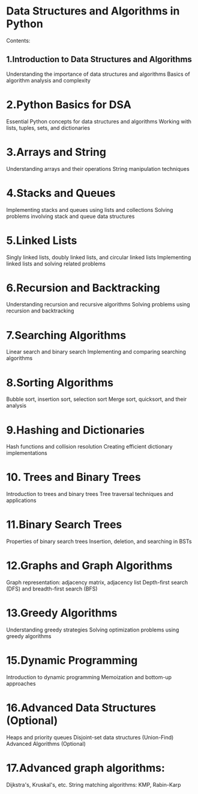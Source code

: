 # Data Structures and Algorithms in Python
Contents:

## 1.Introduction to Data Structures and Algorithms
Understanding the importance of data structures and algorithms
Basics of algorithm analysis and complexity
# 2.Python Basics for DSA
Essential Python concepts for data structures and algorithms
Working with lists, tuples, sets, and dictionaries
# 3.Arrays and String
Understanding arrays and their operations
String manipulation techniques
# 4.Stacks and Queues
Implementing stacks and queues using lists and collections
Solving problems involving stack and queue data structures
# 5.Linked Lists
Singly linked lists, doubly linked lists, and circular linked lists
Implementing linked lists and solving related problems
# 6.Recursion and Backtracking
Understanding recursion and recursive algorithms
Solving problems using recursion and backtracking
# 7.Searching Algorithms
Linear search and binary search
Implementing and comparing searching algorithms
# 8.Sorting Algorithms
Bubble sort, insertion sort, selection sort
Merge sort, quicksort, and their analysis
# 9.Hashing and Dictionaries
Hash functions and collision resolution
Creating efficient dictionary implementations
# 10. Trees and Binary Trees
Introduction to trees and binary trees
Tree traversal techniques and applications
# 11.Binary Search Trees
Properties of binary search trees
Insertion, deletion, and searching in BSTs
# 12.Graphs and Graph Algorithms
Graph representation: adjacency matrix, adjacency list
Depth-first search (DFS) and breadth-first search (BFS)
# 13.Greedy Algorithms
Understanding greedy strategies
Solving optimization problems using greedy algorithms
# 15.Dynamic Programming
Introduction to dynamic programming
Memoization and bottom-up approaches
# 16.Advanced Data Structures (Optional)
Heaps and priority queues
Disjoint-set data structures (Union-Find)
Advanced Algorithms (Optional)
# 17.Advanced graph algorithms:
Dijkstra's, Kruskal's, etc.
String matching algorithms: KMP, Rabin-Karp
